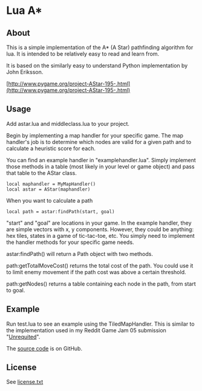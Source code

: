 # Lua A*

## About

This is a simple implementation of the A* (A Star) pathfinding algorithm for lua. It is intended to be relatively easy to read and learn from.

It is based on the similarly easy to understand Python implementation by John Eriksson.
 
[http://www.pygame.org/project-AStar-195-.html](http://www.pygame.org/project-AStar-195-.html)

## Usage

Add astar.lua and middleclass.lua to your project.

Begin by implementing a map handler for your specific game. The map handler's job is to determine which nodes are valid for a given path and to calculate a heuristic score for each.

You can find an example handler in "examplehandler.lua". Simply implement those methods in a table (most likely in your level or game object) and pass that table to the AStar class.
    
    local maphandler = MyMapHandler()
    local astar = AStar(maphandler)

When you want to calculate a path

    local path = astar:findPath(start, goal) 

"start" and "goal" are locations in your game. In the example handler, they are simple vectors with x, y components. However, they could be anything: hex tiles, states in a game of tic-tac-toe, etc. You simply need to implement the handler methods for your specific game needs.

astar:findPath() will return a Path object with two methods. 

path:getTotalMoveCost() returns the total cost of the path. You could use it to limit enemy movement if the path cost was above a certain threshold.

path:getNodes() returns a table containing each node in the path, from start to goal.

## Example

Run test.lua to see an example using the TiledMapHandler. This is similar to the implementation used in my Reddit Game Jam 05 submission "[Unrequited](http://www.reddit.com/r/RedditGameJam/comments/ez5b6/reddit_game_jam_05_final_submissions_thread/c1c33ds)".

The [source code](https://github.com/GloryFish/RedditGameJam-05) is on GitHub.


## License

See [license.txt](https://github.com/GloryFish/lua-astar/blob/master/license.txt)
